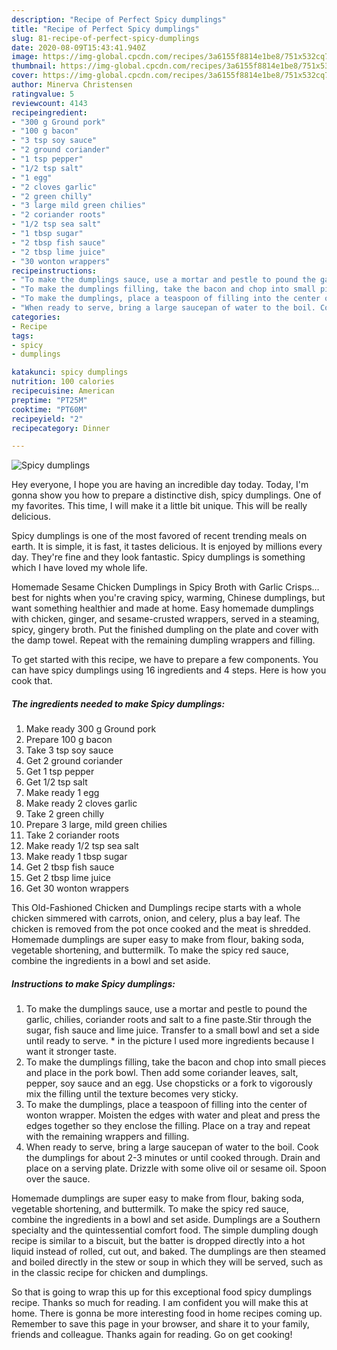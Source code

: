 ```yaml
---
description: "Recipe of Perfect Spicy dumplings"
title: "Recipe of Perfect Spicy dumplings"
slug: 81-recipe-of-perfect-spicy-dumplings
date: 2020-08-09T15:43:41.940Z
image: https://img-global.cpcdn.com/recipes/3a6155f8814e1be8/751x532cq70/spicy-dumplings-recipe-main-photo.jpg
thumbnail: https://img-global.cpcdn.com/recipes/3a6155f8814e1be8/751x532cq70/spicy-dumplings-recipe-main-photo.jpg
cover: https://img-global.cpcdn.com/recipes/3a6155f8814e1be8/751x532cq70/spicy-dumplings-recipe-main-photo.jpg
author: Minerva Christensen
ratingvalue: 5
reviewcount: 4143
recipeingredient:
- "300 g Ground pork"
- "100 g bacon"
- "3 tsp soy sauce"
- "2 ground coriander"
- "1 tsp pepper"
- "1/2 tsp salt"
- "1 egg"
- "2 cloves garlic"
- "2 green chilly"
- "3 large mild green chilies"
- "2 coriander roots"
- "1/2 tsp sea salt"
- "1 tbsp sugar"
- "2 tbsp fish sauce"
- "2 tbsp lime juice"
- "30 wonton wrappers"
recipeinstructions:
- "To make the dumplings sauce, use a mortar and pestle to pound the garlic, chilies, coriander roots and salt to a fine paste.Stir through the sugar, fish sauce and lime juice. Transfer to a small bowl and set a side until ready to serve. * in the picture I used more ingredients because I want it stronger taste."
- "To make the dumplings filling, take the bacon and chop into small pieces and place in the pork bowl. Then add some coriander leaves, salt, pepper, soy sauce and an egg. Use chopsticks or a fork to vigorously mix the filling until the texture becomes very sticky."
- "To make the dumplings, place a teaspoon of filling into the center of wonton wrapper. Moisten the edges with water and pleat and press the edges together so they enclose the filling. Place on a tray and repeat with the remaining wrappers and filling."
- "When ready to serve, bring a large saucepan of water to the boil. Cook the dumplings for about 2-3 minutes or until cooked through. Drain and place on a serving plate. Drizzle with some olive oil or sesame oil. Spoon over the sauce."
categories:
- Recipe
tags:
- spicy
- dumplings

katakunci: spicy dumplings 
nutrition: 100 calories
recipecuisine: American
preptime: "PT25M"
cooktime: "PT60M"
recipeyield: "2"
recipecategory: Dinner

---
```



![Spicy dumplings](https://img-global.cpcdn.com/recipes/3a6155f8814e1be8/751x532cq70/spicy-dumplings-recipe-main-photo.jpg)

Hey everyone, I hope you are having an incredible day today. Today, I'm gonna show you how to prepare a distinctive dish, spicy dumplings. One of my favorites. This time, I will make it a little bit unique. This will be really delicious.

Spicy dumplings is one of the most favored of recent trending meals on earth. It is simple, it is fast, it tastes delicious. It is enjoyed by millions every day. They're fine and they look fantastic. Spicy dumplings is something which I have loved my whole life.

Homemade Sesame Chicken Dumplings in Spicy Broth with Garlic Crisps…best for nights when you&#39;re craving spicy, warming, Chinese dumplings, but want something healthier and made at home. Easy homemade dumplings with chicken, ginger, and sesame-crusted wrappers, served in a steaming, spicy, gingery broth. Put the finished dumpling on the plate and cover with the damp towel. Repeat with the remaining dumpling wrappers and filling.


To get started with this recipe, we have to prepare a few components. You can have spicy dumplings using 16 ingredients and 4 steps. Here is how you cook that.

<!--inarticleads1-->

##### The ingredients needed to make Spicy dumplings:

1. Make ready 300 g Ground pork
1. Prepare 100 g bacon
1. Take 3 tsp soy sauce
1. Get 2 ground coriander
1. Get 1 tsp pepper
1. Get 1/2 tsp salt
1. Make ready 1 egg
1. Make ready 2 cloves garlic
1. Take 2 green chilly
1. Prepare 3 large, mild green chilies
1. Take 2 coriander roots
1. Make ready 1/2 tsp sea salt
1. Make ready 1 tbsp sugar
1. Get 2 tbsp fish sauce
1. Get 2 tbsp lime juice
1. Get 30 wonton wrappers


This Old-Fashioned Chicken and Dumplings recipe starts with a whole chicken simmered with carrots, onion, and celery, plus a bay leaf. The chicken is removed from the pot once cooked and the meat is shredded. Homemade dumplings are super easy to make from flour, baking soda, vegetable shortening, and buttermilk. To make the spicy red sauce, combine the ingredients in a bowl and set aside. 

<!--inarticleads2-->

##### Instructions to make Spicy dumplings:

1. To make the dumplings sauce, use a mortar and pestle to pound the garlic, chilies, coriander roots and salt to a fine paste.Stir through the sugar, fish sauce and lime juice. Transfer to a small bowl and set a side until ready to serve. * in the picture I used more ingredients because I want it stronger taste.
1. To make the dumplings filling, take the bacon and chop into small pieces and place in the pork bowl. Then add some coriander leaves, salt, pepper, soy sauce and an egg. Use chopsticks or a fork to vigorously mix the filling until the texture becomes very sticky.
1. To make the dumplings, place a teaspoon of filling into the center of wonton wrapper. Moisten the edges with water and pleat and press the edges together so they enclose the filling. Place on a tray and repeat with the remaining wrappers and filling.
1. When ready to serve, bring a large saucepan of water to the boil. Cook the dumplings for about 2-3 minutes or until cooked through. Drain and place on a serving plate. Drizzle with some olive oil or sesame oil. Spoon over the sauce.


Homemade dumplings are super easy to make from flour, baking soda, vegetable shortening, and buttermilk. To make the spicy red sauce, combine the ingredients in a bowl and set aside. Dumplings are a Southern specialty and the quintessential comfort food. The simple dumpling dough recipe is similar to a biscuit, but the batter is dropped directly into a hot liquid instead of rolled, cut out, and baked. The dumplings are then steamed and boiled directly in the stew or soup in which they will be served, such as in the classic recipe for chicken and dumplings. 

So that is going to wrap this up for this exceptional food spicy dumplings recipe. Thanks so much for reading. I am confident you will make this at home. There is gonna be more interesting food in home recipes coming up. Remember to save this page in your browser, and share it to your family, friends and colleague. Thanks again for reading. Go on get cooking!
